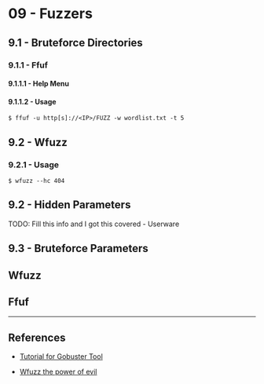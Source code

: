 # 09 - Fuzzers

## 9.1 - Bruteforce Directories

### 9.1.1 - Ffuf

#### 9.1.1.1 - Help Menu

#### 9.1.1.2 - Usage

`$ ffuf -u http[s]://<IP>/FUZZ -w wordlist.txt -t 5`

## 9.2 - Wfuzz

### 9.2.1 - Usage

`$ wfuzz --hc 404`

## 9.2 - Hidden Parameters

TODO: Fill this info and I got this covered - Userware


## 9.3 - Bruteforce Parameters

## Wfuzz

## Ffuf

---
## References

- [Tutorial for Gobuster Tool](https://sitechsecurity.wordpress.com/2020/07/14/tutorial-for-gobuster-tool/)

- [Wfuzz the power of evil](https://blog.certcube.com/wfuzz-the-power-of-evil/)
